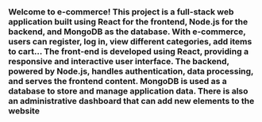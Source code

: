 <h3>
  Welcome to e-commerce! This project is a full-stack web application built using React for the frontend, Node.js for the backend, and MongoDB as the database. With e-commerce, users can register, log in, view different categories, add items to cart… The front-end is developed using React, providing a responsive and interactive user interface. The backend, powered by Node.js, handles authentication, data processing, and serves the frontend content. MongoDB is used as a database to store and manage application data. There is also an administrative dashboard that can add new elements to the website
</h3>
